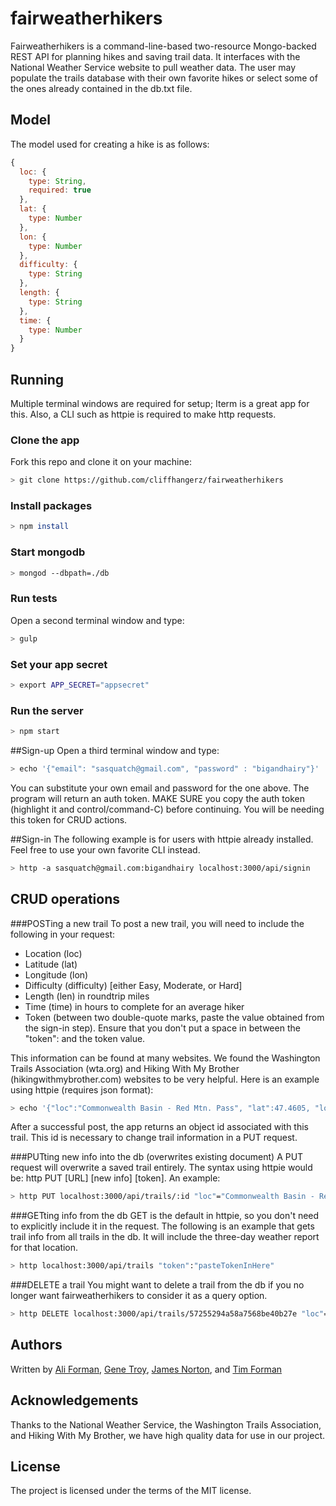 # fairweatherhikers
Fairweatherhikers is a command-line-based two-resource Mongo-backed REST API for planning hikes and saving trail data. It interfaces with the National Weather Service website to pull weather data. The user may populate the trails database with their own favorite hikes or select some of the ones already contained in the db.txt file.

## Model
The model used for creating a hike is as follows:

```js
{
  loc: {
    type: String,
    required: true
  },
  lat: {
    type: Number
  },
  lon: {
    type: Number
  },
  difficulty: {
    type: String
  },
  length: {
    type: String
  },
  time: {
    type: Number
  }
}
```

## Running
Multiple terminal windows are required for setup; Iterm is a great app for this. Also, a CLI such as httpie is required to make http requests.

### Clone the app
Fork this repo and clone it on your machine:
```bash
> git clone https://github.com/cliffhangerz/fairweatherhikers
```

### Install packages
```bash
> npm install
```

### Start mongodb
```bash
> mongod --dbpath=./db
```

### Run tests
Open a second terminal window and type:
```bash
> gulp
```

### Set your app secret
```bash
> export APP_SECRET="appsecret"
```

### Run the server
```bash
> npm start
```

##Sign-up
Open a third terminal window and type:
```bash
> echo '{"email": "sasquatch@gmail.com", "password" : "bigandhairy"}' | http POST localhost:3000/api/signup
```
You can substitute your own email and password for the one above. The program will return an auth token.
MAKE SURE you copy the auth token (highlight it and control/command-C) before continuing. You will be needing this token for CRUD actions.

##Sign-in
The following example is for users with httpie already installed. Feel free to use your own favorite CLI instead.
```bash
> http -a sasquatch@gmail.com:bigandhairy localhost:3000/api/signin
```

## CRUD operations

###POSTing a new trail
To post a new trail, you will need to include the following in your request:
* Location (loc)
* Latitude (lat)
* Longitude (lon)
* Difficulty (difficulty) [either Easy, Moderate, or Hard]
* Length (len) in roundtrip miles
* Time (time) in hours to complete for an average hiker
* Token (between two double-quote marks, paste the value obtained from the sign-in step). Ensure that you don't put a space in between the "token": and the token value.

This information can be found at many websites. We found the Washington Trails Association (wta.org) and Hiking With My Brother (hikingwithmybrother.com) websites to be very helpful. Here is an example using httpie (requires json format):
```bash
> echo '{"loc":"Commonwealth Basin - Red Mtn. Pass", "lat":47.4605, "lon":121.3976, "difficulty":"hard", "length":"7.2", "time":5.5}' | http post localhost:3000/api/trails "token":"pasteTokenInHere"
```
After a successful post, the app returns an object id associated with this trail. This id is necessary to change trail information in a PUT request.

###PUTting new info into the db (overwrites existing document)
A PUT request will overwrite a saved trail entirely. The syntax using httpie would be: http PUT [URL] [new info] [token]. An example:
```bash
> http PUT localhost:3000/api/trails/:id "loc"="Commonwealth Basin - Red Mountain Trail"
```

###GETting info from the db
GET is the default in httpie, so you don't need to explicitly include it in the request. The following is an example that gets trail info from all trails in the db. It will include the three-day weather report for that location.
```bash
> http localhost:3000/api/trails "token":"pasteTokenInHere"
```

###DELETE a trail
You might want to delete a trail from the db if you no longer want fairweatherhikers to consider it as a query option.
```bash
> http DELETE localhost:3000/api/trails/57255294a58a7568be40b27e "loc"="Commonwealth Basin Trail" "token":"pasteTokenInHere"

```

## Authors

Written by
[Ali Forman](https://github.com/AlegriaForman),
[Gene Troy](https://github.com/energene),
[James Norton](https://github.com/jimmynono), and
[Tim Forman](https://github.com/T4Man)


## Acknowledgements
Thanks to the National Weather Service, the Washington Trails Association, and Hiking With My Brother, we have high quality data for use in our project.

## License

The project is licensed under the terms of the MIT license.
